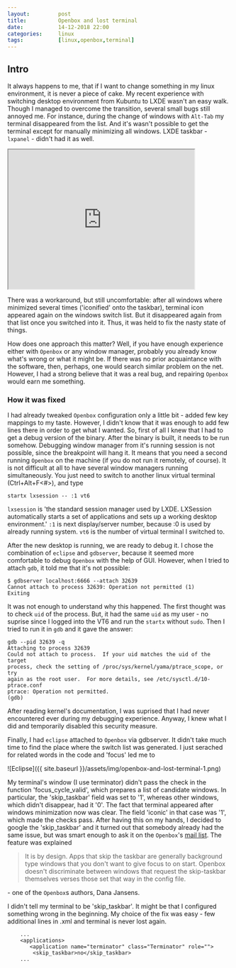 ```yaml
---
layout:         post
title:          Openbox and lost terminal
date:           14-12-2018 22:00
categories:     linux
tags:           [linux,openbox,terminal]
---
```


## Intro 
It always happens to me, that if I want to change something in my linux environment, it is never a piece of cake. My recent experience with switching desktop environment from Kubuntu to LXDE wasn't an easy walk. Though I managed to overcome the transition, several small bugs still annoyed me. For instance, during the change of windows with `Alt-Tab` my terminal disappeared from the list. And it's wasn't possible to get the terminal except for manually minimizing all windows. LXDE taskbar - `lxpanel` - didn't had it as well.  

<iframe width="420" height="315" src="https://goo.gl/NeLhuJ" allowfullscreen></iframe>

There was a workaround, but still uncomfortable: after all windows where minimized several times ('iconified' onto the taskbar), terminal icon appeared again on the windows switch list. But it disappeared again from that list once you switched into it. Thus, it was held to fix the nasty state of things.

How does one approach this matter? Well, if you have enough experience either with `Openbox` or any window manager, probably you already know what's wrong or what it might be. If there was no prior acquaintance with the software, then, perhaps, one would search similar problem on the net. However, I had a strong believe that it was a real bug, and repairing `Openbox` would earn me something. 

### How it was fixed
I had already tweaked `Openbox` configuration only a little bit - added few key mappings to my taste. However, I didn't know that it was enough to add few lines there in order to get what I wanted. So, first of all I knew that I had to get a debug version of the binary. After the binary is built, it needs to be run somehow. Debugging window manager from it's running session is not possible, since the breakpoint will hang it. It means that you need a second running `Openbox` on the machine (if you do not run it remotely, of course). It is not difficult at all to have several window managers running simultaneously. You just need to switch to another linux virtual terminal (Ctrl+Alt+F\<#\>), and type
```
startx lxsession -- :1 vt6
``` 
`lxsession` is 'the standard session manager used by LXDE. LXSession automatically starts a set of applications and sets up a working desktop environment.' `:1` is next display/server number, because :0 is used by already running system. `vt6` is the number of virtual terminal I switched to. 

After the new desktop is running, we are ready to debug it. I chose the combination of `eclipse` and `gdbserver`, because it seemed more comfortable to debug `Openbox` with the help of GUI. However, when I tried to attach `gdb`, it told me that it's not possible:
```
$ gdbserver localhost:6666 --attach 32639     
Cannot attach to process 32639: Operation not permitted (1)
Exiting
```
It was not enough to understand why this happened. The first thought was to check `uid` of the process. But, it had the same `uid` as my user - no suprise since I logged into the VT6 and run the `startx` without `sudo`. Then I tried to run it in `gdb` and it gave the answer:
```
gdb --pid 32639 -q
Attaching to process 32639
Could not attach to process.  If your uid matches the uid of the target
process, check the setting of /proc/sys/kernel/yama/ptrace_scope, or try
again as the root user.  For more details, see /etc/sysctl.d/10-ptrace.conf
ptrace: Operation not permitted.
(gdb) 
```
After reading kernel's documentation, I was suprised that I had never encountered ever during my debugging experience. Anyway, I knew what I did and temporarily disabled this security measure.

Finally, I had `eclipse` attached to `Openbox` via gdbserver. It didn't take much time to find the place where the switch list was generated. I just serached for related words in the code and 'focus' led me to 

![Eclipse]({{ site.baseurl }}/assets/img/openbox-and-lost-terminal-1.png)

My terminal's window (I use terminator) didn't pass the check in the function 'focus_cycle_valid', which prepares a list of candidate windows. In particular, the 'skip_taskbar' field was set to '1', whereas other windows, which didn't disappear, had it '0'. The fact that terminal appeared after windows minimization now was clear. The field 'iconic' in that case was '1', which made the checks pass. After having this on my hands, I decided to google the 'skip_taskbar' and it turned out that somebody already had the same issue, but was smart enough to ask it on the `Openbox`'s [mail list](https://openbox.icculus.narkive.com/RFUZNCQF/no-focus-if-skip-taskbar-yes). The feature was explained

> It is by design. Apps that skip the taskbar are generally background
> type windows that you don't want to give focus to on start. Openbox
> doesn't discriminate between windows that request the skip-taskbar
> themselves verses those set that way in the config file.

\- one of the `Openbox`s authors, Dana Jansens.

I didn't tell my terminal to be 'skip_taskbar'. It might be that I configured something wrong in the beginning. My choice of the fix was easy - few additional lines in .xml and terminal is never lost again.
```
    ...
    <applications>
       <application name="terminator" class="Terminator" role="">
        <skip_taskbar>no</skip_taskbar>
    ...
```
